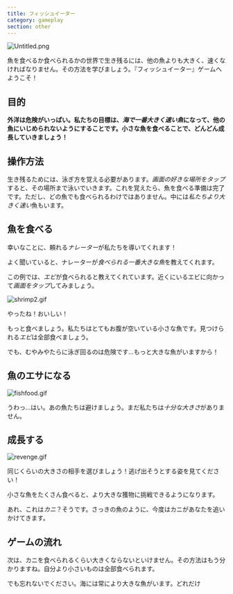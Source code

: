 ```yaml
---
title: フィッシュイーター
category: gameplay
section: other
---
```

![Untitled.png](https://help.studycat.com/hc/article_attachments/34916165069849)

魚を食べるか食べられるかの世界で生き残るには、他の魚よりも大きく、速くなければなりません。その方法を学びましょう。『フィッシュイーター』ゲームへようこそ！

## **目的**

**外洋は危険がいっぱい。私たちの目標は、*海で一番大きく速い魚*になって、他の魚にいじめられないようにすることです。小さな魚を食べることで、どんどん成長していきましょう！**

## **操作方法**

生き残るためには、泳ぎ方を覚える必要があります。*画面の好きな場所をタップ*すると、その場所まで泳いでいきます。これを覚えたら、魚を食べる準備は完了です。ただし、どの魚でも食べられるわけではありません。中には*私たちより大きく速い*魚もいます。

## **魚を食べる**

幸いなことに、頼れる*ナレーター*が私たちを導いてくれます！

よく聞いていると、ナレーターが*食べられる一番大きな魚*を教えてくれます。

この例では、*エビ*が食べられると教えてくれています。近くにいるエビに向かって*画面をタップ*してみましょう。

![shrimp2.gif](https://help.studycat.com/hc/article_attachments/34916149686297)

やったね！おいしい！

もっと食べましょう。私たちはとてもお腹が空いている小さな魚です。見つけられる*エビ*は全部食べましょう。

でも、むやみやたらに泳ぎ回るのは危険です…もっと大きな魚がいますから！

## **魚のエサになる**

![fishfood.gif](https://help.studycat.com/hc/article_attachments/34918253174937)

うわっ…はい。あの魚たちは避けましょう。まだ私たちは*十分な大きさ*がありません。

## **成長する**

![revenge.gif](https://help.studycat.com/hc/article_attachments/34918253176345)

同じくらいの大きさの相手を選びましょう！逃げ出そうとする姿を見てください！

小さな魚をたくさん食べると、より大きな獲物に挑戦できるようになります。

あれ、これは*カニ*？そうです。さっきの魚のように、今度はカニがあなたを追いかけてきます。

## **ゲームの流れ**

次は、カニを食べられるくらい大きくならないといけません。その方法はもう分かりますね。自分より小さいものは全部食べられます。

でも忘れないでください。海には常により大きな魚がいます。どれだけ